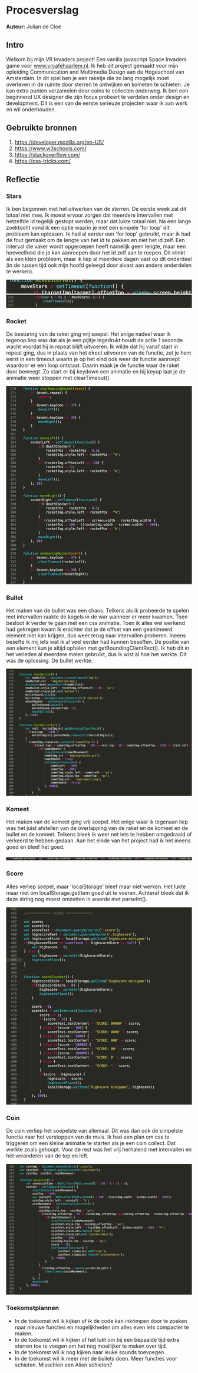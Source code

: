 # Procesverslag
**Auteur:** Julian de Cloe

## Intro
Welkom bij mijn VR Invaders project! Een vanilla javascript Space Invaders game voor www.vrcafehaarlem.nl. Ik heb dit project gemaakt voor mijn opleiding Communication and Multimedia Design aan de Hogeschool van Amsterdam. In dit spel ben je een raketje die zo lang mogelijk moet overleven in de ruimte door sterren te ontwijken en kometen te schieten. Je kan extra punten verzamelen door coins te collecten onderweg. Ik ben een beginnend UX designer die zijn focus probeert te verdelen onder design en development. Dit is een van de eerste serieuze projecten waar ik aan werk en wil onderhouden.

## Gebruikte bronnen
1. https://developer.mozilla.org/en-US/
2. https://www.w3schools.com/
3. https://stackoverflow.com/
4. https://css-tricks.com/


## Reflectie

### Stars

Ik ben begonnen met het uitwerken van de sterren. De eerste week zat dit totaal niet mee. Ik moest ervoor zorgen dat meerdere intervallen met hetzelfde id tegelijk gestopt werden, maar dat lukte totaal niet. Na een lange zoektocht vond ik een optie waarin je met een simpele 'for loop' dit probleem kan oplossen. Ik had al eerder een 'for loop' gebruikt, maar ik had de fout gemaakt om de lengte van het id te pakken en niet het id zelf. Een interval die vaker wordt opgeroepen heeft namelijk geen lengte, maar een hoeveelheid die je kan aanroepen door het id zelf aan te roepen. Dit klinkt als een klein probleem, maar ik liep al meerdere dagen vast op dit onderdeel (in de tussen tijd ook mijn hoofd geleegd door alvast aan andere onderdelen te werken). 

![](img/read-stars.png)
![](img/read-stars2.png)


### Rocket

De besturing van de raket ging vrij soepel. Het enige nadeel waar ik tegenop liep was dat als je een pijltje ingedrukt houdt de actie 1 seconde wacht voordat hij in repeat blijft uitvoeren. Ik wilde dat hij vanaf start in repeat ging, dus in plaats van het direct uitvoeren van de functie, zet je hem eerst in een timeout waarin je op het eind ook weer de functie aanroept waardoor er een loop ontstaat. Daarin maak je de functie waar de raket door beweegt. Zo start er bij keydown een animatie en bij keyup laat je de animatie weer stoppen met clearTimeout().

![](img/read-rocket.png)


### Bullet

Het maken van de bullet was een chaos. Telkens als ik probeerde te spelen met intervallen raakte de kogels in de war wanneer er meer kwamen. Toen besloot ik verder te gaan met een css animatie. Toen ik alles wel werkend had gekregen kwam ik erachter dat je de offset van een geanimeerd element niet kan krijgen, dus weer terug naar intervallen proberen. Ineens besefte ik mij iets wat ik al veel eerder had kunnen beseffen. De positie van een element kun je altijd ophalen met getBoundingClientRect(). Ik heb dit in het verleden al meerdere malen gebruikt, dus ik wist al hoe het werkte. Dit was de oplossing. De bullet werkte. 

![](img/read-bullet.png)


### Komeet

Het maken van de komeet ging vrij soepel. Het enige waar ik tegenaan liep was het juist afstellen van de overlapping van de raket en de komeet en de bullet en de komeet. Telkens bleek ik weer net iets te hebben omgedraaid of verkeerd te hebben gedaan. Aan het einde van het project had ik het ineens goed en bleef het goed.

![](img/read-comet.png)


### Score

Alles verliep soepel, maar 'localStorage' bleef maar niet werken. Het lukte maar niet om localStorage.getItem goed uit te voeren. Achteraf bleek dat ik deze string nog moest omzetten in waarde met parseInt().

![](img/read-score.png)


### Coin

De coin verliep het soepelste van allemaal. Dit was dan ook de simpelste functie naar het verstoppen van de muis. Ik had een plan om css te triggeren om een kleine animatie te starten als je een coin collect. Dat werkte zoals gehoopt. Voor de rest was het vrij herhalend met intervallen en het veranderen van de top en left.

![](img/read-coin.png)


### Toekomstplannen

- In de toekomst wil ik kijken of ik de code kan inkrimpen door te zoeken naar nieuwe functies en mogelijkheden om alles even iets compacter te maken.
- In de toekomst wil ik kijken of het lukt om bij een bepaalde tijd extra sterren toe te voegen om het nog moeilijker te maken over tijd.
- In de toekomst wil ik nog kijken naar leuke sounds toevoegen
- In de toekomst wil ik meer met de bullets doen. Meer functies voor schieten. Misschien een Alien schieten?



